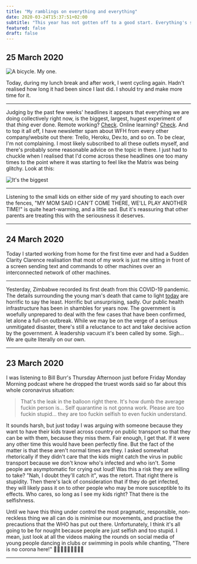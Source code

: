 ```yaml
---
title: "My ramblings on everything and everything"
date: 2020-03-24T15:37:51+02:00
subtitle: "This year has not gotten off to a good start. Everything's shit."
featured: false
draft: false
---
```


## 25 March 2020

![A bicycle. My one.](/images/IMG_20190419_101426.jpg)

Today, during my lunch break and after work, I went cycling again. Hadn't realised how long it had been since I last did. I should try and make more time for it.

---

Judging by the past few weeks' headlines it appears that everything we are doing collectively right now, is the biggest, largest, hugest experiment of that _thing_ ever done. Remote working? [Check](https://web.archive.org/web/20200319165645/https://www.bloomberg.com/news/articles/2020-02-02/coronavirus-forces-world-s-largest-work-from-home-experiment). Online learning? [Check](https://web.archive.org/web/20200325185551/https://podcasts.apple.com/us/podcast/the-biggest-experiment-in-online-learning-ever/id1479107698?i=1000469119440). And to top it all off, I have newsletter spam about WFH from every other company/website out there: Trello, Heroku, Dev.to, and so on. To be clear, I'm not complaining. I most likely subscribed to all these outlets myself, and there's probably some reasonable advice on the topic in there. I just had to chuckle when I realised that I'd come across these headlines one too many times to the point where it was starting to feel like the Matrix was being glitchy. Look at this:

![It's the biggest](/images/Screenshot_2020-03-25_biggest_work-from-home_experiment_at_DuckDuckGo.png)

---

Listening to the small kids on either side of my yard shouting to each over the fences, "MY MOM SAID I CAN'T COME THERE, WE'LL PLAY ANOTHER TIME!" is quite heart-warming, and a little sad. But it's reassuring that other parents are treating this with the seriousness it deserves.

---

## 24 March 2020

Today I started working from home for the first time ever and had a Sudden Clarity Clarence realisation that most of my work is just me sitting in front of a screen sending text and commands to other machines over an interconnected network of other machines.

---

Yesterday, Zimbabwe recorded its first death from this COVID-19 pandemic. The details surrounding the young man's death that came to light [today](https://web.archive.org/web/20200324195057/https://dailynews.co.zw/makamba-family-fumes-over-zororos-death/) are horrific to say the least. Horrific but unsurprising, sadly. Our public health infrastructure has been in shambles for years now. The government is woefully unprepared to deal with the few cases that have been confirmed, let alone a full-on outbreak. While we may be on the verge of a serious unmitigated disaster, there's still a reluctance to act and take decisive action by the government. A leadership vacuum it's been called by some. Sigh... We are quite literally on our own.

---

## 23 March 2020

I was listening to Bill Burr's Thursday Afternoon just before Friday Monday Morning podcast where he dropped the truest words said so far about this whole coronavirus situation:

> That's the leak in the balloon right there. It's how dumb the average fuckin person is... Self quarantine is not gonna work. Please are too fuckin stupid... they are too fuckin selfish to even fuckin understand.

It sounds harsh, but just today I was arguing with someone because they want to have their kids travel across country on public transport so that they can be with them, because they miss them. Fair enough, I get that. If it were any other time this would have been perfectly fine. But the fact of the matter is that these aren't normal times are they. I asked somewhat rhetorically if they didn't care that the kids might catch the virus in public transport because we don't know who's infected and who isn't. Some people are asymptomatic for crying out loud! Was this a risk they are willing to take? "Nah, I doubt they'll catch it", was the retort. That right there is stupidity. Then there's lack of consideration that if they do get infected, they will likely pass it on to other people who may be more susceptible to its effects. Who cares, so long as I see my kids right? That there is the selfishness.

Until we have this thing under control the most pragmatic, responsible, non-reckless thing we all can do is minimise our movements, and practise the precautions that the WHO has put out there. Unfortunately, I think it's all going to be for nought because people are just selfish and too stupid. I mean, just look at all the videos making the rounds on social media of young people dancing in clubs or swimming in pools while chanting, "There is no corona here!" 🤦🏾‍♂️🤦🏾‍♂️🤦🏾‍♂️

---
